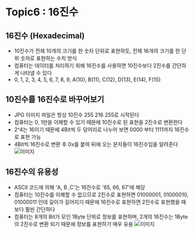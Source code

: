 
# Topic6 : 16진수


## 16진수 (Hexadecimal)
 - 10진수가 전체 10개의 크기를 한 숫자 단위로 표현하듯, 전체 16개의 크기를 한 단위 숫자로 표현하는 수치 방식
 - 컴퓨터는 데이터를 처리하기 위해 16진수를 사용하면 10진수보다 2진수를 간단하게 나타낼 수 있다
 - 0, 1, 2, 3, 4, 5, 6, 7, 8, 9, A(10), B(11), C(12), D(13), E(14), F(15)

## 10진수를 16진수로 바꾸어보기
 - JPG 이미지 파일은 항상 10진수 255 216 255로 시작된다
 - 컴퓨터는 0, 1만을 이해할 수 있기 때문에 10진수로 된 표현을 2진수로 변환한다
 - 2^4는 16이기 때문에 4Bit씩 두 덩어리로 나누어 보면 0000 부터 1111까지 16진수로 표현 가능
 - 4Bit씩 16진수로 변환 후 0x를 붙여 뒤에 오는 문자들이 16진수임을 알려준다
![이미지](https://cphinf.pstatic.net/mooc/20170807_218/1502072784893AgAug_PNG/5.4_-01.png)

 ## 16진수의 유용성
 - ASCII 코드에 의해 'A, B ,C'는 16진수로 '65, 66, 67'에 해당
 - 컴퓨터는 10진수를 이해할 수 없으므로 2진수로 표현하면 01000001, 01000010, 01000011 인데 길이가 길어지기 때문에 16진수로 표현하면 2진수로 표현했을 때 보다 훨씬 간단하다
 - 컴퓨터는 8개의 Bit가 모인 1Byte 단위로 정보를 표현하며, 2개의 16진수는 1Byte의 2진수로 변환 되기 때문에 정보를 표현하기 매우 유용
![이미지](https://cphinf.pstatic.net/mooc/20170807_161/1502072871106NqRxw_PNG/5.4_-02.png)
